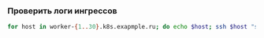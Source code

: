 ### Проверить логи ингрессов

```sh
for host in worker-{1..30}.k8s.exapmple.ru; do echo $host; ssh $host "sudo grep '<что ищем>' /var/log/containers/<имя-пода-ingress-контроллера>*"; done
```
